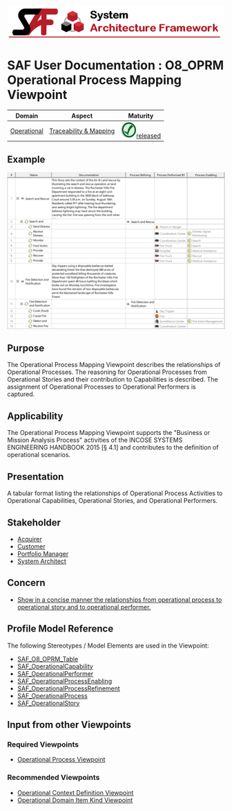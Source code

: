 ![System Architecture Framework](../diagrams/Banner_SAF.png)
# SAF User Documentation : **O8_OPRM** Operational Process Mapping Viewpoint
|**Domain**|**Aspect**|**Maturity**|
| --- | --- | --- |
|[Operational](../domains.md#Domain-Operational)|[Traceability & Mapping](../aspects.md#Aspect-Traceability-&-Mapping)|![Released](../diagrams/Symbol_confirmed.png )[released](../using-saf/maturity.md#released)|
## Example
![Operational-Process-Mapping-Viewpoint-primary-example.svg](../diagrams/vp-examples/Operational-Process-Mapping-Viewpoint-primary-example.svg)
## Purpose
The Operational Process Mapping Viewpoint describes the relationships of Operational Processes. The reasoning for Operational Processes from Operational Stories and their contribution to Capabilities is described. The assignment of Operational Processes to Operational Performers is captured.
## Applicability
The Operational Process Mapping Viewpoint supports the "Business or Mission Analysis Process" activities of the INCOSE SYSTEMS ENGINEERING HANDBOOK 2015 [§ 4.1] and contributes to the definition of operational scenarios.
## Presentation
A tabular format listing the relationships of Operational Process Activities to Operational Capabilities, Operational Stories, and Operational Performers.

## Stakeholder
* [Acquirer](../stakeholders.md#Acquirer)
* [Customer](../stakeholders.md#Customer)
* [Portfolio Manager](../stakeholders.md#Portfolio-Manager)
* [System Architect](../stakeholders.md#System-Architect)
## Concern
* [Show in a concise manner the relationships from operational process to operational story and to operational performer.](../concerns.md#_2021x_2_8710274_1674576758928_485242_23392)
## Profile Model Reference
The following Stereotypes / Model Elements are used in the Viewpoint:
* [SAF_O8_OPRM_Table](../stereotypes.md#saf_o8_oprm_table)
* [SAF_OperationalCapability](../stereotypes.md#saf_operationalcapability)
* [SAF_OperationalPerformer](../stereotypes.md#saf_operationalperformer)
* [SAF_OperationalProcessEnabling](../stereotypes.md#saf_operationalprocessenabling)
* [SAF_OperationalProcessRefinement](../stereotypes.md#saf_operationalprocessrefinement)
* [SAF_OperationalProcess](../stereotypes.md#saf_operationalprocess)
* [SAF_OperationalStory](../stereotypes.md#saf_operationalstory)
## Input from other Viewpoints
### Required Viewpoints
* [Operational Process Viewpoint](Operational-Process-Viewpoint.md)
### Recommended Viewpoints
* [Operational Context Definition Viewpoint](Operational-Context-Definition-Viewpoint.md)
* [Operational Domain Item Kind Viewpoint](Operational-Domain-Item-Kind-Viewpoint.md)
